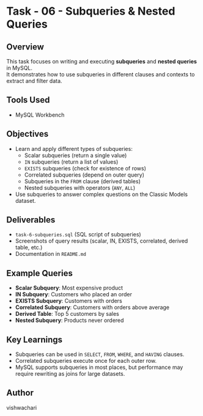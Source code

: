 # Task - 06 - Subqueries & Nested Queries

## Overview
This task focuses on writing and executing **subqueries** and **nested queries** in MySQL.  
It demonstrates how to use subqueries in different clauses and contexts to extract and filter data.

## Tools Used
- MySQL Workbench  

## Objectives
- Learn and apply different types of subqueries:
  - Scalar subqueries (return a single value)  
  - `IN` subqueries (return a list of values)  
  - `EXISTS` subqueries (check for existence of rows)  
  - Correlated subqueries (depend on outer query)  
  - Subqueries in the `FROM` clause (derived tables)  
  - Nested subqueries with operators (`ANY`, `ALL`)  
- Use subqueries to answer complex questions on the Classic Models dataset.  

## Deliverables
- `task-6-subqueries.sql` (SQL script of subqueries)  
- Screenshots of query results (scalar, IN, EXISTS, correlated, derived table, etc.)  
- Documentation in `README.md`  

## Example Queries
- **Scalar Subquery**: Most expensive product  
- **IN Subquery**: Customers who placed an order  
- **EXISTS Subquery**: Customers with orders  
- **Correlated Subquery**: Customers with orders above average  
- **Derived Table**: Top 5 customers by sales  
- **Nested Subquery**: Products never ordered  

## Key Learnings
- Subqueries can be used in `SELECT`, `FROM`, `WHERE`, and `HAVING` clauses.  
- Correlated subqueries execute once for each outer row.  
- MySQL supports subqueries in most places, but performance may require rewriting as joins for large datasets.  

## Author
vishwachari
